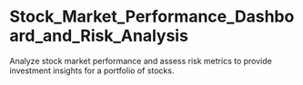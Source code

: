 # Stock_Market_Performance_Dashboard_and_Risk_Analysis
Analyze stock market performance and assess risk metrics to provide investment insights for a portfolio of stocks.
